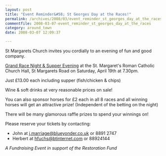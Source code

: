 ```yaml
---
layout: post
title: "Event Reminder&#58; St Georges Day at the Races!"
permalink: /archives/2008/03/event_reminder_st_georges_day_at_the_races.html
commentfile: 2008-03-07-event_reminder_st_georges_day_at_the_races
category: around_town
date: 2008-03-07 12:09:37

---
```


St Margarets Church invites you cordially to an evening of fun and good company.

[Grand Race Night & Supper Evening](https://stmargarets.london/event/meeting/200705141790) at the St. Margaret's Roman Catholic Church Hall, St Margarets Road on Saturday, April 19th at 7.30pm.

Just £13.00 each including supper (fish/chicken & chips)

Wine & soft drinks at very reasonable prices on sale!

You can also sponsor horses for £2 each in all 8 races and all winning horses will get an attractive prize! (Independent of the betting on the night)

There will be many glamorous raffle prizes to spend your winnings on!

Please reserve your tickets by contacting:

-   John at <j.marriage@blueyonder.co.uk> or 8891 2747
-   Herbert at <hfuchs@btinternet.com> or 88924144

*A Fundraising Event in support of the Restoration Fund*
